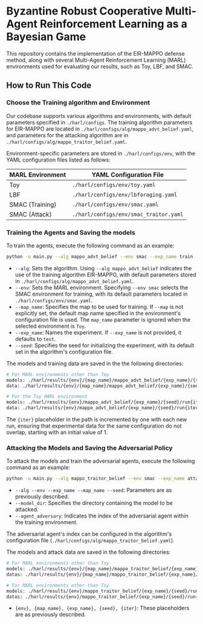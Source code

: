 # **Byzantine Robust Cooperative Multi-Agent Reinforcement Learning as a Bayesian Game**

This repository contains the implementation of the EIR-MAPPO defense method, along with several Multi-Agent Reinforcement Learning (MARL) environments used for evaluating our results, such as Toy, LBF, and SMAC.

## How to Run This Code

### Choose the Training algorithm and Environment

Our codebase supports various algorithms and environments, with default parameters specified in `./harl/configs`. The training algorithm parameters for EIR-MAPPO are located in `./harl/configs/alg/mappo_advt_belief.yaml`, and parameters for the attacking algorithm are in `./harl/configs/alg/mappo_traitor_belief.yaml`.

Environment-specific parameters are stored in `./harl/configs/env`, with the YAML configuration files listed as follows:

| MARL Environment | YAML Configuration File                |
| ---------------- | -------------------------------------- |
| Toy              | `./harl/configs/env/toy.yaml`          |
| LBF              | `./harl/configs/env/lbforaging.yaml`   |
| SMAC (Training)  | `./harl/configs/env/smac.yaml`         |
| SMAC (Attack)    | `./harl/configs/env/smac_traitor.yaml` |

### Training the Agents and Saving the models

To train the agents, execute the following command as an example:

```bash
python -u main.py --alg mappo_advt_belief --env smac --exp_name train --map_name 4m_vs_3m --seed 1
```

* `--alg`: Sets the algorithm. Using `--alg mappo_advt_belief` indicates the use of the training algorithm EIR-MAPPO, with default parameters stored in `./harl/configs/alg/mappo_advt_belief.yaml`.
* `--env`: Sets the MARL environment. Specifying `--env smac` selects the SMAC environment for training, with its default parameters located in `./harl/configs/env/smac.yaml`.
* `--map_name`: Specifies the map to be used for training. If `--map` is not explicitly set, the default map name specified in the environment's configuration file is used. The `map_name` parameter is ignored when the selected environment is `Toy`.
* `--exp_name`:  Names the experiment. If `--exp_name` is not provided, it defaults to `test`.
* `--seed`:  Specifies the seed for initializing the experiment, with its default set in the algorithm's configuration file.

The models and training data are saved in the the following directories:

```bash
# For MARL environments other than Toy
models: ./harl/results/{env}/{map_name}/mappo_advt_belief/{exp_name}/{seed}/run{iter}/models
data: ./harl/results/{env}/{map_name}/mappo_advt_belief/{exp_name}/{seed}/run{iter}/logs

# For the Toy MARL environment
models: ./harl/results/{env}/mappo_advt_belief/{exp_name}/{seed}/run{iter}/models
data: ./harl/results/{env}/mappo_advt_belief/{exp_name}/{seed}/run{iter}/logs
```

The `{iter}` placeholder in the path is incremented by one with each new run, ensuring that experimental data for the same configuration do not overlap, starting with an initial value of 1.

### Attacking the Models and Saving the Adversarial Policy

To attack the models and train the adversarial agents, execute the following command as an example:

```bash
python -u main.py --alg mappo_traitor_belief --env smac --exp_name attack_eir_mappo --map_name 4m_vs_3m --seed 1 --agent_adversary 0 --model_dir ./harl/results/smac/4m_vs_3m/mappo_advt_belief/eir_mappo/1/run1/models 
```

* `--alg --env --exp_name --map_name --seed`: Parameters are as previously described.
* `--model_dir`: Specifies the directory containing the model to be attacked.
* `--agent_adversary`: Indicates the index of the adversarial agent within the training environment.

The adversarial agent's index can be configured in the algorithm's configuration file (`./harl/configs/alg/mappo_traitor_belief.yaml`).

The models and attack data are saved in the following directories:

```bash
# For MARL environments other than Toy
models: ./harl/results/{env}/{map_name}/mappo_traitor_belief/{exp_name}/{seed}/run{iter}/models
datas: ./harl/results/{env}/{map_name}/mappo_traitor_belief/{exp_name}/{seed}/run{iter}/logs

# For MARL environments other than Toy
models: ./harl/results/{env}/mappo_traitor_belief/{exp_name}/{seed}/run{iter}/models
datas: ./harl/results/{env}/mappo_traitor_belief/{exp_name}/{seed}/run{iter}/logs
```

* `{env}, {map_name}, {exp_name}, {seed}, {iter}`: These placeholders are as previously described.